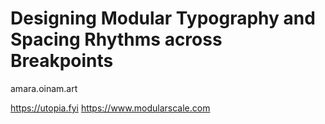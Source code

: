 # Designing Modular Typography and Spacing Rhythms across Breakpoints

amara.oinam.art

https://utopia.fyi
https://www.modularscale.com